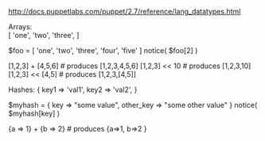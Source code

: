 http://docs.puppetlabs.com/puppet/2.7/reference/lang_datatypes.html

Arrays:  
[ 'one', 'two', 'three', ]

$foo = [ 'one', 'two', 'three', 'four', 'five' ]
notice( $foo[2] )

[1,2,3] + [4,5,6]   # produces [1,2,3,4,5,6]
[1,2,3] << 10 # produces [1,2,3,10]
[1,2,3] << [4,5] # produces [1,2,3,[4,5]]


Hashes: 
{ key1 => 'val1', key2 => 'val2', }

$myhash = { key => "some value", 
            other_key => "some other value" }
notice( $myhash[key] )

{a => 1} + {b => 2} # produces {a=>1, b=>2 }
